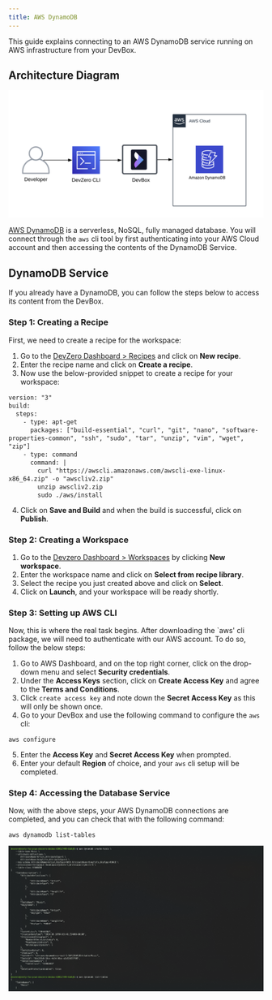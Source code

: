```yaml
---
title: AWS DynamoDB
---
```


This guide explains connecting to an AWS DynamoDB service running on AWS infrastructure from your DevBox.

## Architecture Diagram

![AWS DynamoDB Architecture](../../../.gitbook/assets/aws-dynamodb-architecture.png)

<!-- markdown-link-check-disable-next-line -->
[AWS DynamoDB](https://docs.aws.amazon.com/amazondynamodb/latest/developerguide/Introduction.html) is a serverless, NoSQL, fully managed database. You will connect through the `aws` cli tool by first authenticating into your AWS Cloud account and then accessing the contents of the DynamoDB Service.

## DynamoDB Service

If you already have a DynamoDB, you can follow the steps below to access its content from the DevBox.

### Step 1: Creating a Recipe

First, we need to create a recipe for the workspace:

1. Go to the [DevZero Dashboard > Recipes](https://www.devzero.io/dashboard/recipes) and click on **New recipe**.
2. Enter the recipe name and click on **Create a recipe**.
3. Now use the below-provided snippet to create a recipe for your workspace:

```
version: "3"
build:
  steps:
    - type: apt-get
      packages: ["build-essential", "curl", "git", "nano", "software-properties-common", "ssh", "sudo", "tar", "unzip", "vim", "wget", "zip"]
    - type: command
      command: |
        curl "https://awscli.amazonaws.com/awscli-exe-linux-x86_64.zip" -o "awscliv2.zip"
        unzip awscliv2.zip
        sudo ./aws/install
```

4. Click on **Save and Build** and when the build is successful, click on **Publish**.

### Step 2: Creating a Workspace

1. Go to the [Devzero Dashboard > Workspaces](https://www.devzero.io/dashboard/workspaces) by clicking **New workspace**.
2. Enter the workspace name and click on **Select from recipe library**.
3. Select the recipe you just created above and click on **Select**.
4. Click on **Launch**, and your workspace will be ready shortly.

### Step 3: Setting up AWS CLI

Now, this is where the real task begins. After downloading the `aws' cli package, we will need to authenticate with our AWS account. To do so, follow the below steps:

1. Go to AWS Dashboard, and on the top right corner, click on the drop-down menu and select **Security credentials**.
2. Under the **Access Keys** section, click on **Create Access Key** and agree to the **Terms and Conditions**.
3. Click `create access key` and note down the **Secret Access Key** as this will only be shown once.
4. Go to your DevBox and use the following command to configure the `aws` cli:

```
aws configure
```

5. Enter the **Access Key** and **Secret Access Key** when prompted.
6. Enter your default **Region** of choice, and your `aws` cli setup will be completed.

### Step 4: Accessing the Database Service

Now, with the above steps, your AWS DynamoDB connections are completed, and you can check that with the following command:

```
aws dynamodb list-tables
```

![GCP DynamoDB Creation and Access](../../../.gitbook/assets/aws-dynamodb-creation.png)
